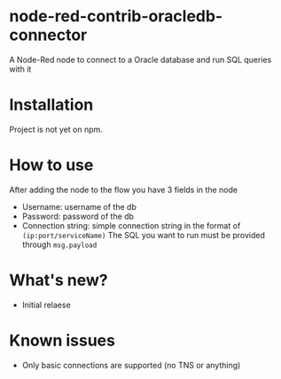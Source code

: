 # node-red-contrib-oracledb-connector
A Node-Red node to connect to a Oracle database and run SQL queries with it 

# Installation
Project is not yet on npm.

# How to use
After adding the node to the flow you have 3 fields in the node
* Username: username of the db
* Password: password of the db
* Connection string: simple connection string in the format of `(ip:port/serviceName)`
The SQL you want to run must be provided through `msg.payload` 

# What's new?
* Initial relaese
  
# Known issues
* Only basic connections are supported (no TNS or anything)
